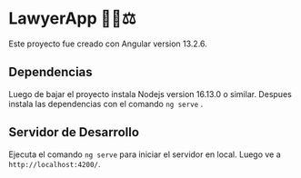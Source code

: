 # LawyerApp 👨‍⚖️⚖️

Este proyecto fue creado con Angular version 13.2.6.

## Dependencias
Luego de bajar el proyecto instala Nodejs version 16.13.0 o similar.
Despues instala las dependencias con el comando `ng serve` .


## Servidor de Desarrollo

Ejecuta el comando `ng serve` para iniciar el servidor en local. Luego ve a `http://localhost:4200/`.


